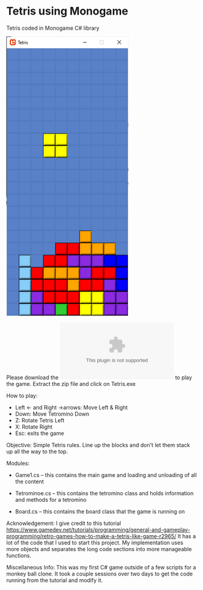 # Tetris using Monogame 
Tetris coded in Monogame C# library

![alt text](https://raw.githubusercontent.com/prestondcarroll/portfolio/master/Tetris%20Monogame/example.png)

Please download the ![Zip File](https://github.com/prestondcarroll/portfolio/raw/master/Tetris%20Monogame/Tetris_Game.zip) to play the game. 
Extract the zip file and click on Tetris.exe





How to play: <br />
* Left ← and Right →arrows: Move Left & Right <br />
* Down: Move Tetromino Down <br />
* Z:	Rotate Tetris Left <br />
* X:  Rotate Right <br />
* Esc: exits the game


Objective: Simple Tetris rules. Line up the blocks and don't let them stack up all the way to the top.
	 
Modules:<br />	
* Game1.cs – this contains the main game and loading and unloading of all the content

* Tetrominoe.cs – this contains the tetromino class and holds information and methods for a tetromino

* Board.cs – this contains the board class that the game is running on

Acknowledgement: 
	I give credit to this tutorial https://www.gamedev.net/tutorials/programming/general-and-gameplay-programming/retro-games-how-to-make-a-tetris-like-game-r2965/ It has a lot of the code that I used to start this project. 
	My implementation uses more objects and separates the long code sections into more manageable functions.
  
Miscellaneous Info:
 This was my first C# game outside of a few scripts for a monkey ball clone. It took a couple sessions over two days to get the code running from the tutorial and modify it.
